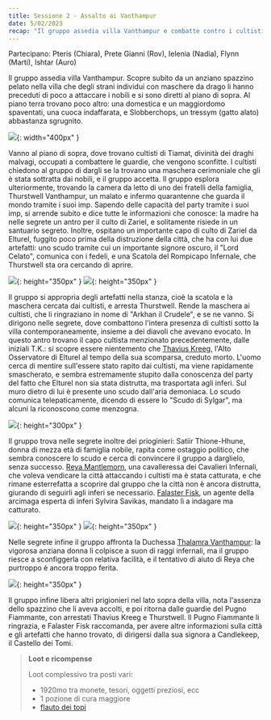 ```yaml
---
title: Sessione 2 - Assalto ai Vanthampur
date: 5/02/2023
recap: "Il gruppo assedia villa Vanthampur e combatte contro i cultisti di Tiamat. Dopo aver sconfitto il capo cultista Thavius Kreeg e liberato i prigionieri, tra cui la cavalleressa Reya, decidono di consegnare gli artefatti alle autorità del Pugno Fiammante. Successivamente, vengono consigliati da Falaster Fisk di recarsi a Candlekeep per ottenere ulteriori informazioni sugli artefatti e sulla città. Il gruppo viene ringraziato dal Pugno Fiammante e ottiene una ricompensa per il loro coraggioso operato."
---
```

Partecipano: Pteris (Chiara), Prete Gianni (Rov), Ielenia (Nadia), Flynn (Marti), Ishtar (Auro)

Il gruppo assedia villa Vanthampur. Scopre subito da un anziano spazzino pelato nella villa che degli strani individui con maschere da drago li hanno preceduti di poco a attaccare i nobili e si sono diretti al piano di sopra. Al piano terra trovano poco altro: una domestica e un maggiordomo spaventati, una cuoca indaffarata, e Slobberchops, un tressym (gatto alato) abbastanza sgrugnito.

![](https://5e.tools/img/bestiary/BGDIA/Tressym.png){: width="400px" }

Vanno al piano di sopra, dove trovano cultisti di Tiamat, divinità dei draghi malvagi, occupati a combattere le guardie, che vengono sconfitte. I cultisti chiedono al gruppo di dargli se la trovano una maschera cerimoniale che gli è stata sottratta dai nobili, e il gruppo accetta. Il gruppo esplora ulteriormente, trovando la camera da letto di uno dei fratelli della famiglia, Thurstwell Vanthampur, un malato e infermo quarantenne che guarda il mondo tramite i suoi imp. Sapendo delle capacità del party tramite i suoi imp, si arrende subito e dice tutte le informazioni che conosce: la madre ha nelle segrete un antro per il culto di Zariel, e solitamente risiede in un santuario segreto. Inoltre, ospitano un importante capo di culto di Zariel da Elturel, fuggito poco prima della distruzione della città, che ha con lui due artefatti: uno scudo tramite cui un importante signore oscuro, il "Lord Celato", comunica con i fedeli, e una Scatola del Rompicapo Infernale, che Thurstwell sta ora cercando di aprire.

![](https://5e.tools/img/adventure/BGDIA/019-637000771038732405.png){: height="350px" } ![](https://5e.tools/img/adventure/BGDIA/013-ubtk4-01-04.png){: height="350px" }

Il gruppo si appropria degli artefatti nella stanza, cioè la scatola e la maschera cercata dai cultisti, e arresta Thurstwell. Rende la maschera ai cultisti, che li ringraziano in nome di "Arkhan il Crudele", e se ne vanno. Si dirigono nelle segrete, dove combattono l'intera presenza di cultisti sotto la villa contemporaneamente, insieme a dei diavoli che avevano evocato. In questo antro trovano il capo cultista menzionato precedentemente, dalle iniziali T.K.: si scopre essere nientemento che [Thavius Kreeg](/star/npc/evil#thavius-kreeg), l'Alto Osservatore di Elturel al tempo della sua scomparsa, creduto morto. L'uomo cerca di mentire sull'essere stato rapito dai cultisti, ma viene rapidamente smascherato, e sembra estremamente stupito dalla conoscenza del party del fatto che Elturel non sia stata distrutta, ma trasportata agli inferi. Sul muro dietro di lui è presente uno scudo dall'aria demoniaca. Lo scudo comunica telepaticamente, dicendo di essere lo "Scudo di Sylgar", ma alcuni la riconoscono come menzogna.

![](https://castparty.files.wordpress.com/2021/08/thavius-signing.png){: height="300px" }

Il gruppo trova nelle segrete inoltre dei prioginieri: Satiir Thione-Hhune, donna di mezza età di famiglia nobile, rapita come ostaggio politico, che sembra conoscere lo scudo e cerca di convincere il gruppo a darglielo, senza successo. [Reya Mantlemorn](/star/npc/elturel#reya-mantlemorn), una cavalleressa dei Cavalieri Infernali, che voleva vendicare la città attaccando i cultisti ma è stata catturata, e che rimane esterrefatta a scoprire dal gruppo che la città non è ancora distrutta, giurando di seguirli agli inferi se necessario. [Falaster Fisk](/star/npc/misc#falaster-fisk), un agente della arcimaga esperta di inferi Sylvira Savikas, mandato lì a indagare ma catturato.

![](https://5e.tools/img/adventure/BGDIA/172-t5qi9-f-04-falaster.png){: height="350px" } ![](https://5e.tools/img/adventure/BGDIA/155-mzc8l-f-01-reya.png){: height="350px" }

Nelle segrete infine il gruppo affronta la Duchessa [Thalamra Vanthampur](/star/npc/evil#thalamra-vanthampur): la vigorosa anziana donna li colpisce a suon di raggi infernali, ma il gruppo riesce a sconfiggerla con relativa facilità, e il tentativo di aiuto di Reya che purtroppo è ancora troppo ferita.

![](https://5e.tools/img/adventure/BGDIA/022-637000757702239303.png){: height="350px" }

Il gruppo infine libera altri prigionieri nel lato sopra della villa, nota l'assenza dello spazzino che li aveva accolti, e poi ritorna dalle guardie del Pugno Fiammante, con arrestati Thavius Kreeg e Thurstwell. Il Pugno Fiammante li ringrazia, e Falaster Fisk raccomanda, per avere altre informazioni sulla città e gli artefatti che hanno trovato, di dirigersi dalla sua signora a Candlekeep, il Castello dei Tomi.

> **Loot e ricompense**
> 
> Loot complessivo tra posti vari:
> - 1920mo tra monete, tesori, oggetti preziosi, ecc
> - 1 pozione di cura maggiore
> - [flauto dei topi](https://dungeonedraghi.it/compendio/oggetti-magici/oggetti-meravigliosi/flauto-dei-topi/)